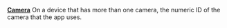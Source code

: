 [**Camera**](properties-audio-video.md) On a device that has more than one camera, the numeric ID of the camera that the app uses.
